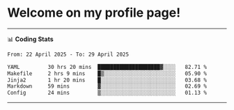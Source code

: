 # Welcome on my profile page!
<!-- print(("dralla"[::-1]+"s").capitalize()) -->

<!-- ---
👨🏻‍💻 **Busy With**
* Learning new Skills.
* Building small Projects.
* Being helpful. -->

---
📊 **Coding Stats**
<!--START_SECTION:waka-->

```txt
From: 22 April 2025 - To: 29 April 2025

YAML         30 hrs 20 mins  ████████████████████▓░░░░   82.71 %
Makefile     2 hrs 9 mins    █▒░░░░░░░░░░░░░░░░░░░░░░░   05.90 %
Jinja2       1 hr 20 mins    █░░░░░░░░░░░░░░░░░░░░░░░░   03.68 %
Markdown     59 mins         ▓░░░░░░░░░░░░░░░░░░░░░░░░   02.69 %
Config       24 mins         ▒░░░░░░░░░░░░░░░░░░░░░░░░   01.13 %
```

<!--END_SECTION:waka-->
---
